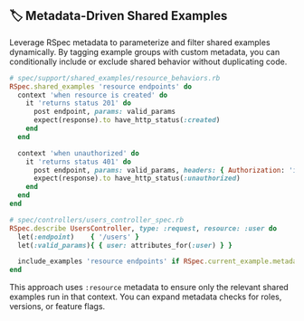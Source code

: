## 🏷️ Metadata-Driven Shared Examples
Leverage RSpec metadata to parameterize and filter shared examples dynamically. By tagging example groups with custom metadata, you can conditionally include or exclude shared behavior without duplicating code.

```ruby
# spec/support/shared_examples/resource_behaviors.rb
RSpec.shared_examples 'resource endpoints' do
  context 'when resource is created' do
    it 'returns status 201' do
      post endpoint, params: valid_params
      expect(response).to have_http_status(:created)
    end
  end

  context 'when unauthorized' do
    it 'returns status 401' do
      post endpoint, params: valid_params, headers: { Authorization: 'invalid' }
      expect(response).to have_http_status(:unauthorized)
    end
  end
end

# spec/controllers/users_controller_spec.rb
RSpec.describe UsersController, type: :request, resource: :user do
  let(:endpoint)    { '/users' }
  let(:valid_params){ { user: attributes_for(:user) } }

  include_examples 'resource endpoints' if RSpec.current_example.metadata[:resource] == :user
end
```

This approach uses `:resource` metadata to ensure only the relevant shared examples run in that context. You can expand metadata checks for roles, versions, or feature flags.